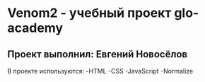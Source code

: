 # Venom2 - учебный проект glo-academy 
## Проект выполнил: Евгений Новосёлов


В проекте используются:
-HTML
-CSS
-JavaScript
-Normalize
